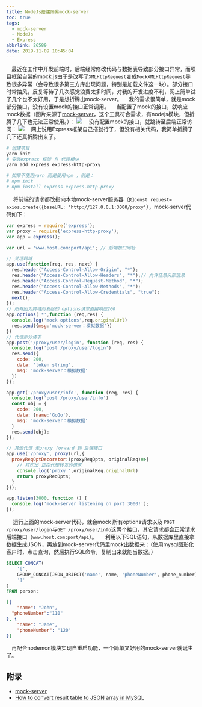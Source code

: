 ```yaml
---
title: NodeJs搭建简易mock-server
toc: true
tags:
  - mock-server
  - NodeJs
  - Express
abbrlink: 26589
date: 2019-11-09 10:45:04
---
```



&emsp;最近在工作中开发前端时，后端经常修改代码与数据表导致部分接口异常，而项目框架自带的mock.js由于是改写了`XMLHttpRequest`变成`MockXMLHttpRequest`导致很多异常（会导致很多第三方库出现问题，特别是加载文件这一块）。部分接口时常抽风，反复等待了几次感觉浪费太多时间，对我的开发进度不利，网上简单试了几个也不太好用，于是想折腾出mock-server。
&emsp;我的需求很简单，就是mock部分接口，没有设置mock的接口正常调用。
&emsp;当配置了mock的接口，就响应mock数据（图片来源于[mock-server](http://www.mock-server.com/)，这个工具符合需求，有nodejs模块，但折腾了几下也无法正常使用。）：
![](/blog/blog_images/后端/expectation_response_action.webp)
&emsp;没有配置mock的接口，就跳转至后端正常访问：
![](/blog/blog_images/后端/expectation_forward_action.webp)
&emsp;网上说用Express框架自己搭就行了，但没有相关代码，我简单折腾了几下还真折腾出来了。
```bash
# 创建项目
yarn init
# 安装express 框架 与 代理模块
yarn add express express-http-proxy

# 如果不使用yarn 而是使用npm ，则是：
# npm init
# npm install express express-http-proxy
```
&emsp; 将前端的请求都改指向本地mock-server服务器（如`const request= axios.create({baseURL: 'http://127.0.0.1:3000/proxy'`），mock-server代码如下：
```js
var express = require('express');
var proxy = require('express-http-proxy');
var app = express();

var url = 'www.host.com:port/api'; // 后端接口网址

// 处理跨域
app.use(function(req, res, next) {
  res.header("Access-Control-Allow-Origin", "*");
  res.header("Access-Control-Allow-Headers", "*");// 允许任意头部信息
  res.header("Access-Control-Request-Method", "*");
  res.header("Access-Control-Allow-Methods", "*");
  res.header("Access-Control-Allow-Credentials", "true");
  next();
});
// 所有因为跨域而发起的 options请求直接响应200
app.options('*',function (req,res) {
  console.log('mock options',req.originalUrl)
  res.send({msg:'mock-server：模拟数据'})
})
// 代理部分请求
app.post('/proxy/user/login', function (req, res) {
  console.log('post /proxy/user/login')
  res.send({
    code: 200,
    data: 'token string',
    msg: 'mock-server：模拟数据'
  })
});

app.get('/proxy/user/info', function (req, res) {
  console.log('post /proxy/user/info')
  const obj = {
    code: 200,
    data: {name:'GoGo'},
    msg: 'mock-server：模拟数据'
  }
  res.send(obj);
});

// 其他代理 走proxy forward 到 后端接口
app.use('/proxy', proxy(url,{
  proxyReqOptDecorator:(proxyReqOpts, originalReq)=>{
    // 打印出 正在代理转发的请求
    console.log('proxy ',originalReq.originalUrl)
    return proxyReqOpts;
  }
}));

app.listen(3000, function () {
  console.log('mock-server listening on port 3000!');
});

```
&emsp; 运行上面的mock-server代码，就会mock 所有options请求以及 `POST /proxy/user/login`与`GET /proxy/user/info`这两个接口，其它请求都会正常请求后端接口（`www.host.com:port/api`）。
&emsp; 利用以下SQL语句，从数据库里直接拿数据生成JSON，再放到mock-server代码里mock出数据来：（使用mysql图形化客户时，点击查询，然后执行SQL命令，复制出来就能当数据。）

```SQL
SELECT CONCAT(
    '[', 
    GROUP_CONCAT(JSON_OBJECT('name', name, 'phoneNumber', phone_number)),
    ']'
) 
FROM person;
```

```json
[{
	"name": "John",
  "phoneNumber":"110"
}, {
	"name": "Jane",
	"phoneNumber": "120"
}]
```

&emsp;再配合nodemon模块实现自重启功能，一个简单又好用的mock-server就诞生了。

## 附录
- [mock-server](http://www.mock-server.com/)
- [How to convert result table to JSON array in MySQL](https://stackoverflow.com/questions/41758870/how-to-convert-result-table-to-json-array-in-mysql)


